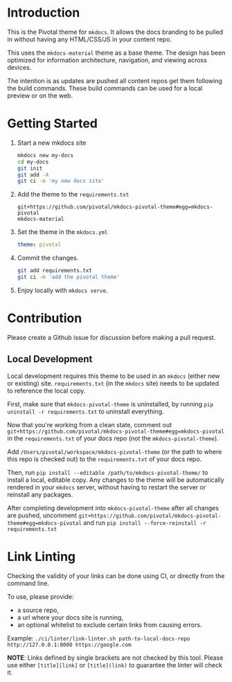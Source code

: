 # Introduction

This is the Pivotal theme for `mkdocs`.
It allows the docs branding to be pulled in without having any HTML/CSS/JS in your content repo.

This uses the `mkdocs-material` theme as a base theme.
The design has been optimized for information architecture, navigation, and viewing across devices.

The intention is as updates are pushed all content repos get them following the build commands.
These build commands can be used for a local preview or on the web.

# Getting Started

1. Start a new mkdocs site

   ```bash
   mkdocs new my-docs
   cd my-docs
   git init
   git add -A
   git ci -m 'my new docs site'
   ```

1. Add the theme to the `requirements.txt`

   ```
   git+https://github.com/pivotal/mkdocs-pivotal-theme#egg=mkdocs-pivotal
   mkdocs-material
   ```

1. Set the theme in the `mkdocs.yml`

   ```yaml
   theme: pivotal
   ```

1. Commit the changes.

   ```bash
   git add requirements.txt
   git ci -m 'add the pivotal theme'
   ```

1. Enjoy locally with `mkdocs serve`.

# Contribution

Please create a Github issue for discussion 
before making a pull request.

## Local Development

Local development requires this theme 
to be used in an `mkdocs` (either new or existing) site.
`requirements.txt` (in the `mkdocs` site) needs to be updated to reference the local copy.

First, make sure that `mkdocs-pivotal-theme` is uninstalled,
by running `pip uninstall -r requirements.txt` to uninstall everything.

Now that you're working from a clean state,
comment out `git+https://github.com/pivotal/mkdocs-pivotal-theme#egg=mkdocs-pivotal` 
in the `requirements.txt` of your docs repo (not the `mkdocs-pivotal-theme`).

Add `/Users/pivotal/workspace/mkdocs-pivotal-theme` (or the path to where this repo is checked out)
to the `requirements.txt` of your docs repo.

Then, run `pip install --editable /path/to/mkdocs-pivotal-theme/`
to install a local, editable copy.
Any changes to the theme will be automatically rendered in your `mkdocs` server,
without having to restart the server or reinstall any packages.

After completing development into `mkdocs-pivotal-theme`
after all changes are pushed,
uncomment `git+https://github.com/pivotal/mkdocs-pivotal-theme#egg=mkdocs-pivotal`
and run `pip install --force-reinstall -r requirements.txt`

# Link Linting

Checking the validity of your links can be done using CI, 
or directly from the command line.

To use, please provide:

   - a source repo,
   - a url where your docs site is running,
   - an optional whitelist to exclude certain links from causing errors.
   
Example: `./ci/linter/link-linter.sh path-to-local-docs-repo http://127.0.0.1:8000 https://google.com`

**NOTE**: Links defined by single brackets are not checked by this tool.
      Please use either `[title][link]` or `[title](link)` to guarantee the linter will check it.


